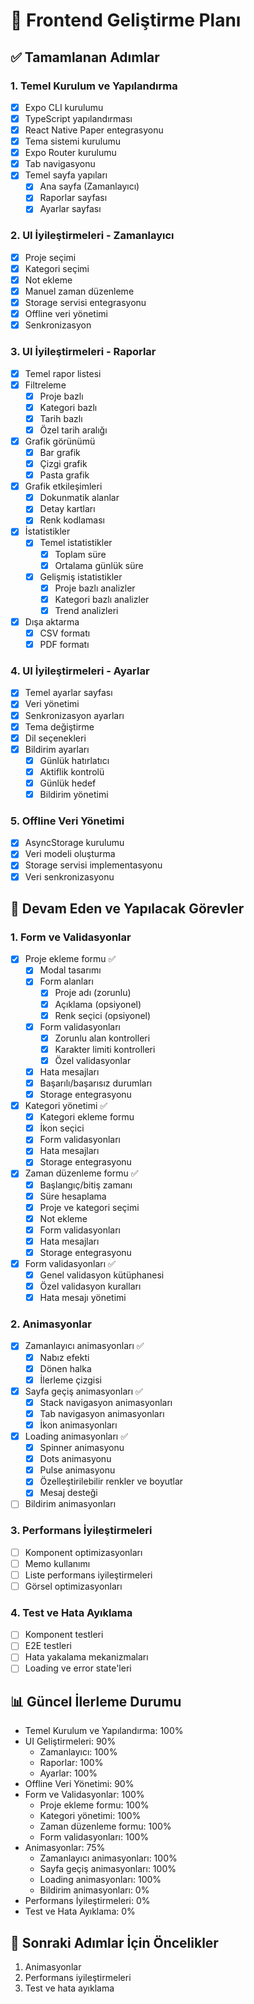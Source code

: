 # 🎨 Frontend Geliştirme Planı

## ✅ Tamamlanan Adımlar

### 1. Temel Kurulum ve Yapılandırma
- [x] Expo CLI kurulumu
- [x] TypeScript yapılandırması
- [x] React Native Paper entegrasyonu
- [x] Tema sistemi kurulumu
- [x] Expo Router kurulumu
- [x] Tab navigasyonu
- [x] Temel sayfa yapıları
  - [x] Ana sayfa (Zamanlayıcı)
  - [x] Raporlar sayfası
  - [x] Ayarlar sayfası

### 2. UI İyileştirmeleri - Zamanlayıcı
- [x] Proje seçimi
- [x] Kategori seçimi
- [x] Not ekleme
- [x] Manuel zaman düzenleme
- [x] Storage servisi entegrasyonu
- [x] Offline veri yönetimi
- [x] Senkronizasyon

### 3. UI İyileştirmeleri - Raporlar
- [x] Temel rapor listesi
- [x] Filtreleme
  - [x] Proje bazlı
  - [x] Kategori bazlı
  - [x] Tarih bazlı
  - [x] Özel tarih aralığı
- [x] Grafik görünümü
  - [x] Bar grafik
  - [x] Çizgi grafik
  - [x] Pasta grafik
- [x] Grafik etkileşimleri
  - [x] Dokunmatik alanlar
  - [x] Detay kartları
  - [x] Renk kodlaması
- [x] İstatistikler
  - [x] Temel istatistikler
    - [x] Toplam süre
    - [x] Ortalama günlük süre
  - [x] Gelişmiş istatistikler
    - [x] Proje bazlı analizler
    - [x] Kategori bazlı analizler
    - [x] Trend analizleri
- [x] Dışa aktarma
  - [x] CSV formatı
  - [x] PDF formatı

### 4. UI İyileştirmeleri - Ayarlar
- [x] Temel ayarlar sayfası
- [x] Veri yönetimi
- [x] Senkronizasyon ayarları
- [x] Tema değiştirme
- [x] Dil seçenekleri
- [x] Bildirim ayarları
  - [x] Günlük hatırlatıcı
  - [x] Aktiflik kontrolü
  - [x] Günlük hedef
  - [x] Bildirim yönetimi

### 5. Offline Veri Yönetimi
- [x] AsyncStorage kurulumu
- [x] Veri modeli oluşturma
- [x] Storage servisi implementasyonu
- [x] Veri senkronizasyonu

## 📝 Devam Eden ve Yapılacak Görevler

### 1. Form ve Validasyonlar
- [x] Proje ekleme formu ✅
  - [x] Modal tasarımı
  - [x] Form alanları
    - [x] Proje adı (zorunlu)
    - [x] Açıklama (opsiyonel)
    - [x] Renk seçici (opsiyonel)
  - [x] Form validasyonları
    - [x] Zorunlu alan kontrolleri
    - [x] Karakter limiti kontrolleri
    - [x] Özel validasyonlar
  - [x] Hata mesajları
  - [x] Başarılı/başarısız durumları
  - [x] Storage entegrasyonu
- [x] Kategori yönetimi ✅
  - [x] Kategori ekleme formu
  - [x] İkon seçici
  - [x] Form validasyonları
  - [x] Hata mesajları
  - [x] Storage entegrasyonu
- [x] Zaman düzenleme formu ✅
  - [x] Başlangıç/bitiş zamanı
  - [x] Süre hesaplama
  - [x] Proje ve kategori seçimi
  - [x] Not ekleme
  - [x] Form validasyonları
  - [x] Hata mesajları
  - [x] Storage entegrasyonu
- [x] Form validasyonları ✅
  - [x] Genel validasyon kütüphanesi
  - [x] Özel validasyon kuralları
  - [x] Hata mesajı yönetimi

### 2. Animasyonlar
- [x] Zamanlayıcı animasyonları ✅
  - [x] Nabız efekti
  - [x] Dönen halka
  - [x] İlerleme çizgisi
- [x] Sayfa geçiş animasyonları ✅
  - [x] Stack navigasyon animasyonları
  - [x] Tab navigasyon animasyonları
  - [x] İkon animasyonları
- [x] Loading animasyonları ✅
  - [x] Spinner animasyonu
  - [x] Dots animasyonu
  - [x] Pulse animasyonu
  - [x] Özelleştirilebilir renkler ve boyutlar
  - [x] Mesaj desteği
- [ ] Bildirim animasyonları

### 3. Performans İyileştirmeleri
- [ ] Komponent optimizasyonları
- [ ] Memo kullanımı
- [ ] Liste performans iyileştirmeleri
- [ ] Görsel optimizasyonları

### 4. Test ve Hata Ayıklama
- [ ] Komponent testleri
- [ ] E2E testleri
- [ ] Hata yakalama mekanizmaları
- [ ] Loading ve error state'leri

## 📊 Güncel İlerleme Durumu
- Temel Kurulum ve Yapılandırma: 100%
- UI Geliştirmeleri: 90%
  - Zamanlayıcı: 100%
  - Raporlar: 100%
  - Ayarlar: 100%
- Offline Veri Yönetimi: 90%
- Form ve Validasyonlar: 100%
  - Proje ekleme formu: 100%
  - Kategori yönetimi: 100%
  - Zaman düzenleme formu: 100%
  - Form validasyonları: 100%
- Animasyonlar: 75%
  - Zamanlayıcı animasyonları: 100%
  - Sayfa geçiş animasyonları: 100%
  - Loading animasyonları: 100%
  - Bildirim animasyonları: 0%
- Performans İyileştirmeleri: 0%
- Test ve Hata Ayıklama: 0%

## 🎯 Sonraki Adımlar İçin Öncelikler
1. Animasyonlar
2. Performans iyileştirmeleri
3. Test ve hata ayıklama 